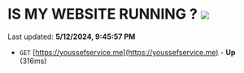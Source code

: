 # IS MY WEBSITE RUNNING ? [![](https://img.shields.io/static/v1?label=Sponsor&message=%E2%9D%A4&logo=GitHub&color=%23fe8e86)](https://github.com/sponsors/<username>)

Last updated: **5/12/2024, 9:45:57 PM**

- `GET` [https://youssefservice.me](https://youssefservice.me) - **Up** (316ms)
